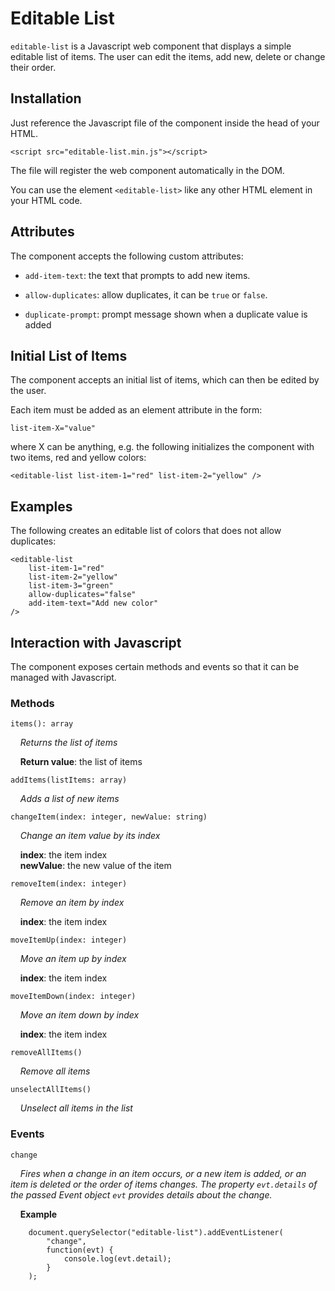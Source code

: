 # Editable List

`editable-list` is a Javascript web component that displays a simple editable list of items. The user can edit the items, add new, delete or change their order.

## Installation

Just reference the Javascript file of the component inside the head of your HTML.

    <script src="editable-list.min.js"></script>

The file will register the web component automatically in the DOM.

You can use the element `<editable-list>` like any other HTML element in your HTML code.

## Attributes

The component accepts the following custom attributes:

*  `add-item-text`: the text that prompts to add new items.

*  `allow-duplicates`: allow duplicates, it can be `true` or `false`.

*  `duplicate-prompt`: prompt message shown when a duplicate value is added

## Initial List of Items

The component accepts an initial list of items, which can then be edited by the user.

Each item must be added as an element attribute in the form:

    list-item-X="value"

where X can be anything, e.g. the following initializes the component with two items, red and yellow colors:

    <editable-list list-item-1="red" list-item-2="yellow" />

## Examples

The following creates an editable list of colors that does not allow duplicates:

    <editable-list
        list-item-1="red"
        list-item-2="yellow"
        list-item-3="green"
        allow-duplicates="false"
        add-item-text="Add new color"
    />

## Interaction with Javascript

The component exposes certain methods and events so that it can be managed with Javascript.

### Methods

`items(): array`

    *Returns the list of items*

    **Return value**: the list of items

`addItems(listItems: array)`

    *Adds a list of new items*

`changeItem(index: integer, newValue: string)`

    *Change an item value by its index*

    **index**: the item index  
    **newValue**: the new value of the item

`removeItem(index: integer)`

    *Remove an item by index*

    **index**: the item index  

`moveItemUp(index: integer)`

    *Move an item up by index*

    **index**: the item index  

`moveItemDown(index: integer)`

    *Move an item down by index*

    **index**: the item index  

`removeAllItems()`

    *Remove all items*

`unselectAllItems()`

    *Unselect all items in the list*

### Events

`change`

    *Fires when a change in an item occurs, or a new item is added, or an item is deleted or the order of items changes. The property `evt.details` of the passed Event object `evt` provides details about the change.*

    **Example**

        document.querySelector("editable-list").addEventListener(
            "change",
            function(evt) {
                console.log(evt.detail);
            }
        );
